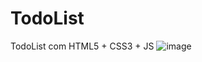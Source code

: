 # TodoList
TodoList com HTML5 + CSS3 + JS
![image](https://user-images.githubusercontent.com/48324076/83927047-9294c880-a783-11ea-8bb1-2231bdcb6975.png)

